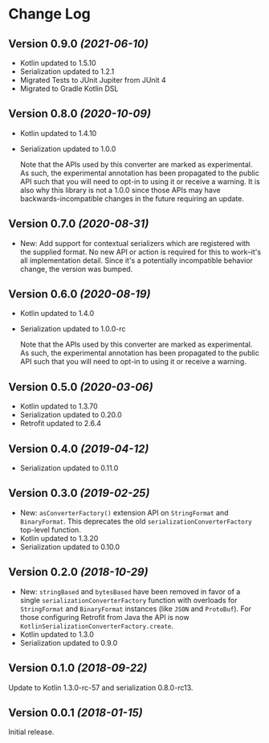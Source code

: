 Change Log
==========

Version 0.9.0 *(2021-06-10)*
----------------------------
 * Kotlin updated to 1.5.10
 * Serialization updated to 1.2.1
 * Migrated Tests to JUnit Jupiter from JUnit 4
 * Migrated to Gradle Kotlin DSL

Version 0.8.0 *(2020-10-09)*
----------------------------

 * Kotlin updated to 1.4.10
 * Serialization updated to 1.0.0

   Note that the APIs used by this converter are marked as experimental. As such, the experimental
   annotation has been propagated to the public API such that you will need to opt-in to using it
   or receive a warning. It is also why this library is not a 1.0.0 since those APIs may have
   backwards-incompatible changes in the future requiring an update.


Version 0.7.0 *(2020-08-31)*
----------------------------

 * New: Add support for contextual serializers which are registered with the supplied format.
   No new API or action is required for this to work–it's all implementation detail. Since it's
   a potentially incompatible behavior change, the version was bumped.


Version 0.6.0 *(2020-08-19)*
----------------------------

 * Kotlin updated to 1.4.0
 * Serialization updated to 1.0.0-rc

   Note that the APIs used by this converter are marked as experimental. As such, the experimental
   annotation has been propagated to the public API such that you will need to opt-in to using it
   or receive a warning.


Version 0.5.0 *(2020-03-06)*
----------------------------

 * Kotlin updated to 1.3.70
 * Serialization updated to 0.20.0
 * Retrofit updated to 2.6.4


Version 0.4.0 *(2019-04-12)*
----------------------------

 * Serialization updated to 0.11.0


Version 0.3.0 *(2019-02-25)*
----------------------------

 * New: `asConverterFactory()` extension API on `StringFormat` and `BinaryFormat`. This deprecates
   the old `serializationConverterFactory` top-level function.
 * Kotlin updated to 1.3.20
 * Serialization updated to 0.10.0


Version 0.2.0 *(2018-10-29)*
----------------------------

 * New: `stringBased` and `bytesBased` have been removed in favor of a single
   `serializationConverterFactory` function with overloads for `StringFormat` and `BinaryFormat`
   instances (like `JSON` and `ProtoBuf`). For those configuring Retrofit from Java the API is now
   `KotlinSerializationConverterFactory.create`.
 * Kotlin updated to 1.3.0
 * Serialization updated to 0.9.0


Version 0.1.0 *(2018-09-22)*
----------------------------

Update to Kotlin 1.3.0-rc-57 and serialization 0.8.0-rc13.


Version 0.0.1 *(2018-01-15)*
----------------------------

Initial release.
